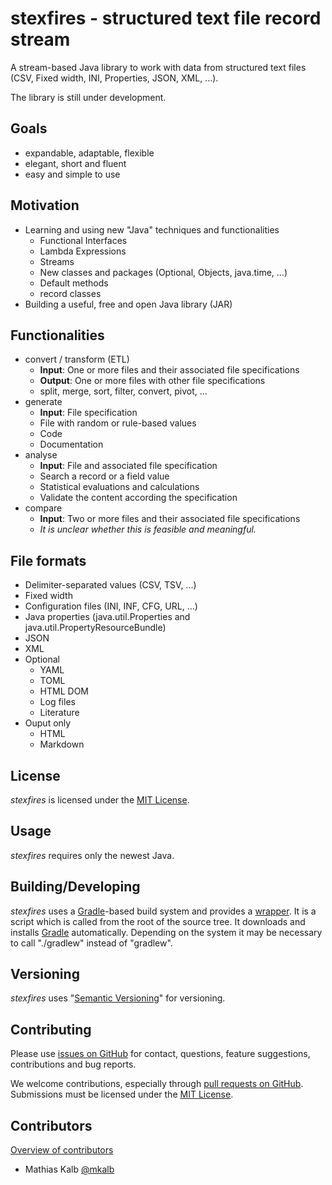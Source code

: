 stexfires - structured text file record stream
===============================================
A stream-based Java library to work with data from structured text files (CSV, Fixed width, INI, Properties, JSON, XML, ...).

The library is still under development.


Goals
-----
- expandable, adaptable, flexible
- elegant, short and fluent
- easy and simple to use


Motivation
----------
- Learning and using new "Java" techniques and functionalities
  - Functional Interfaces
  - Lambda Expressions
  - Streams
  - New classes and packages (Optional, Objects, java.time, ...)
  - Default methods
  - record classes
- Building a useful, free and open Java library (JAR)


Functionalities
---------------
- convert / transform (ETL)
  - **Input**: One or more files and their associated file specifications
  - **Output**: One or more files with other file specifications
  - split, merge, sort, filter, convert, pivot, ...
- generate
  - **Input**: File specification
  - File with random or rule-based values
  - Code
  - Documentation
- analyse
  - **Input**: File and associated file specification
  - Search a record or a field value
  - Statistical evaluations and calculations
  - Validate the content according the specification
- compare
  - **Input**: Two or more files and their associated file specifications
  - *It is unclear whether this is feasible and meaningful.*


File formats
------------
- Delimiter-separated values (CSV, TSV, ...)
- Fixed width
- Configuration files (INI, INF, CFG, URL, ...)
- Java properties (java.util.Properties and java.util.PropertyResourceBundle)
- JSON
- XML
- Optional
  - YAML
  - TOML
  - HTML DOM
  - Log files
  - Literature
- Ouput only
  - HTML
  - Markdown


License
-------
*stexfires* is licensed under the [MIT License].


Usage
-----
*stexfires* requires only the newest Java.


Building/Developing
-------------------
*stexfires* uses a [Gradle][Gradle]-based build system and provides a [wrapper][Gradle Wrapper].
It is a script which is called from the root of the source tree. It downloads and installs [Gradle][Gradle] automatically.
Depending on the system it may be necessary to call "./gradlew" instead of "gradlew".


Versioning
----------
*stexfires* uses "[Semantic Versioning][SemVer]" for versioning.


Contributing
------------
Please use [issues on GitHub][GitHub Issues] for contact, questions, feature suggestions, contributions and bug reports.

We welcome contributions, especially through [pull requests on GitHub][GitHub Pull requests].
Submissions must be licensed under the [MIT License].


Contributors
------------
[Overview of contributors][GitHub Contributors]

* Mathias Kalb [@mkalb](https://github.com/mkalb)


[MIT License]: https://github.com/stexfires/stexfires/raw/master/LICENSE "MIT License"
[Gradle]: http://gradle.org "Gradle"
[Gradle Wrapper]: http://gradle.org/docs/current/userguide/gradle_wrapper.html "Gradle Wrapper" 
[SemVer]: http://semver.org/ "SemVer"
[GitHub Issues]: https://github.com/stexfires/stexfires/issues/ "stexfires issues"
[GitHub Contributors]: https://github.com/stexfires/stexfires/graphs/contributors/ "stexfires contributors"
[GitHub Pull requests]: http://help.github.com/send-pull-requests "send pull request"
